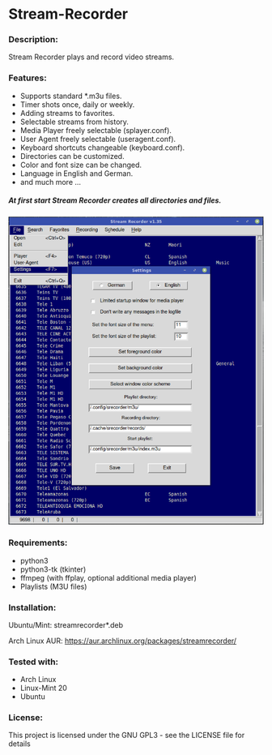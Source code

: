 # Stream-Recorder

### Description:
Stream Recorder plays and record video streams.

### Features:
- Supports standard *.m3u files.
- Timer shots once, daily or weekly.
- Adding streams to favorites.
- Selectable streams from history.
- Media Player freely selectable (splayer.conf).
- User Agent freely selectable (useragent.conf).
- Keyboard shortcuts changeable (keyboard.conf).
- Directories can be customized.
- Color and font size can be changed.
- Language in English and German.
- and much more ...

##### At first start Stream Recorder creates all directories and files.

![alt text](https://github.com/sc44/Stream-Recorder/blob/main/screenshot.png)

### Requirements:

- python3
- python3-tk (tkinter)
- ffmpeg (with ffplay, optional additional media player)
- Playlists (M3U files)

### Installation:

Ubuntu/Mint: streamrecorder*.deb

Arch Linux AUR: https://aur.archlinux.org/packages/streamrecorder/

### Tested with:

- Arch Linux
- Linux-Mint 20
- Ubuntu

### License:
This project is licensed under the GNU GPL3 - see the LICENSE file for details

